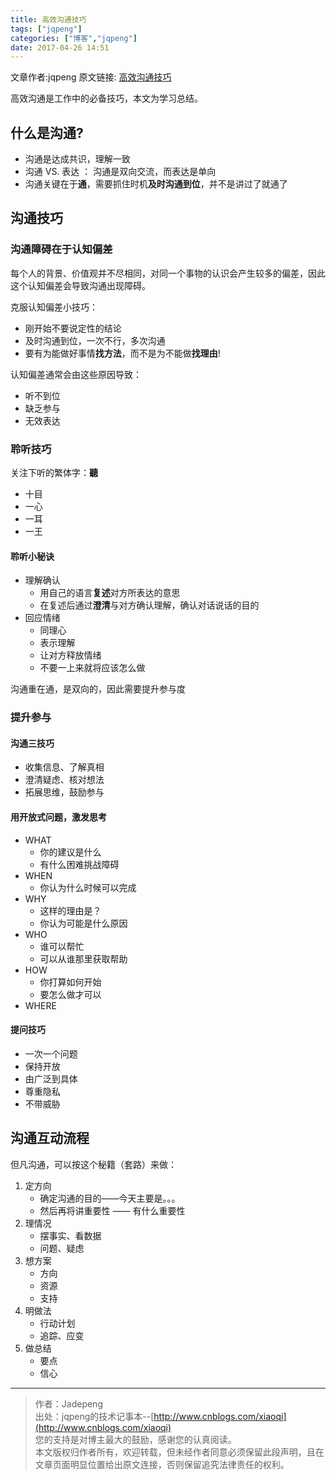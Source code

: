 ```yaml
---
title: 高效沟通技巧
tags: ["jqpeng"]
categories: ["博客","jqpeng"]
date: 2017-04-26 14:51
---
```

文章作者:jqpeng
原文链接: [高效沟通技巧](https://www.cnblogs.com/xiaoqi/p/effective-commnunication.html)

高效沟通是工作中的必备技巧，本文为学习总结。

## 什么是沟通?

- 沟通是达成共识，理解一致
- 沟通 VS. 表达 ： 沟通是双向交流，而表达是单向
- 沟通关键在于**通**，需要抓住时机**及时沟通到位**，并不是讲过了就通了


## 沟通技巧

### 沟通障碍在于认知偏差

每个人的背景、价值观并不尽相同，对同一个事物的认识会产生较多的偏差，因此这个认知偏差会导致沟通出现障碍。

克服认知偏差小技巧：

- 刚开始不要说定性的结论
- 及时沟通到位，一次不行，多次沟通
- 要有为能做好事情**找方法**，而不是为不能做**找理由**!


认知偏差通常会由这些原因导致：

- 听不到位
- 缺乏参与
- 无效表达


### 聆听技巧

关注下听的繁体字：**聽**

- 十目
- 一心
- 一耳
- 一王


#### 聆听小秘诀

- 理解确认
    - 用自己的语言**复述**对方所表达的意思
    - 在复述后通过**澄清**与对方确认理解，确认对话说话的目的
- 回应情绪
    - 同理心
    - 表示理解
    - 让对方释放情绪
    - 不要一上来就将应该怎么做


沟通重在通，是双向的，因此需要提升参与度

### 提升参与

#### 沟通三技巧

- 收集信息、了解真相
- 澄清疑虑、核对想法
- 拓展思维，鼓励参与


#### 用开放式问题，激发思考

- WHAT
    - 你的建议是什么
    - 有什么困难挑战障碍
- WHEN
    - 你认为什么时候可以完成
- WHY
    - 这样的理由是？
    - 你认为可能是什么原因
- WHO
    - 谁可以帮忙
    - 可以从谁那里获取帮助
- HOW
    - 你打算如何开始
    - 要怎么做才可以
- WHERE


#### 提问技巧

- 一次一个问题
- 保持开放
- 由广泛到具体
- 尊重隐私
- 不带威胁


## 沟通互动流程

但凡沟通，可以按这个秘籍（套路）来做：

1. 定方向
    - 确定沟通的目的——今天主要是。。。
    - 然后再将讲重要性  ——  有什么重要性
2. 理情况
    - 摆事实、看数据
    - 问题、疑虑
3. 想方案
    - 方向
    - 资源
    - 支持
4. 明做法
    - 行动计划
    - 追踪、应变
5. 做总结
    - 要点
    - 信心


* * *


> 作者：Jadepeng  
>  出处：jqpeng的技术记事本--[http://www.cnblogs.com/xiaoqi](http://www.cnblogs.com/xiaoqi)  
>  您的支持是对博主最大的鼓励，感谢您的认真阅读。  
>  本文版权归作者所有，欢迎转载，但未经作者同意必须保留此段声明，且在文章页面明显位置给出原文连接，否则保留追究法律责任的权利。


